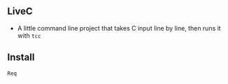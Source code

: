## LiveC
- A little command line project that takes C input line by line, then runs it with `tcc`
## Install
```
Req
```